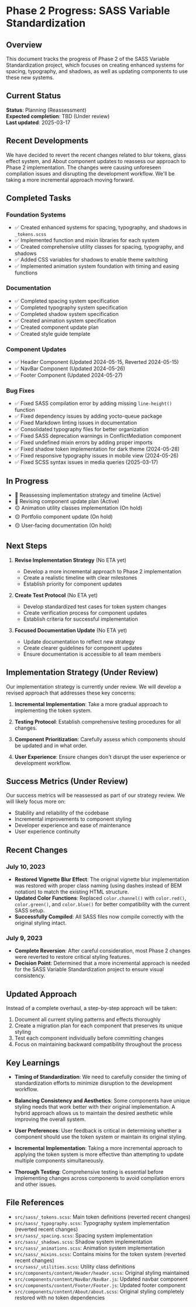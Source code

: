 # Phase 2 Progress: SASS Variable Standardization

## Overview

This document tracks the progress of Phase 2 of the SASS Variable Standardization project, which focuses on creating enhanced systems for spacing, typography, and shadows, as well as updating components to use these new systems.

## Current Status

**Status**: Planning (Reassessment)  
**Expected completion**: TBD (Under review)  
**Last updated**: 2025-03-17

## Recent Developments

We have decided to revert the recent changes related to blur tokens, glass effect system, and About component updates to reassess our approach to Phase 2 implementation. The changes were causing unforeseen compilation issues and disrupting the development workflow. We'll be taking a more incremental approach moving forward.

## Completed Tasks

### Foundation Systems

- ✅ Created enhanced systems for spacing, typography, and shadows in `_tokens.scss`
- ✅ Implemented function and mixin libraries for each system
- ✅ Created comprehensive utility classes for spacing, typography, and shadows
- ✅ Added CSS variables for shadows to enable theme switching
- ✅ Implemented animation system foundation with timing and easing functions

### Documentation

- ✅ Completed spacing system specification
- ✅ Completed typography system specification
- ✅ Completed shadow system specification
- ✅ Created animation system specification
- ✅ Created component update plan
- ✅ Created style guide template

### Component Updates

- ✅ Header Component (Updated 2024-05-15, Reverted 2024-05-15)
- ✅ NavBar Component (Updated 2024-05-26)
- ✅ Footer Component (Updated 2024-05-27)

### Bug Fixes

- ✅ Fixed SASS compilation error by adding missing `line-height()` function
- ✅ Fixed dependency issues by adding yocto-queue package
- ✅ Fixed Markdown linting issues in documentation
- ✅ Consolidated typography files for better organization
- ✅ Fixed SASS deprecation warnings in ConflictMediation component
- ✅ Fixed undefined mixin errors by adding proper imports
- ✅ Fixed shadow token implementation for dark theme (2024-05-28)
- ✅ Fixed responsive typography issues in mobile view (2024-05-26)
- ✅ Fixed SCSS syntax issues in media queries (2025-03-17)

## In Progress

- 🔄 Reassessing implementation strategy and timeline (Active)
- 🔄 Revising component update plan (Active)
- 🟡 Animation utility classes implementation (On hold)
- 🟡 Portfolio component update (On hold)
- 🟡 User-facing documentation (On hold)

## Next Steps

1. **Revise Implementation Strategy** (No ETA yet)
   - Develop a more incremental approach to Phase 2 implementation
   - Create a realistic timeline with clear milestones
   - Establish priority for component updates

2. **Create Test Protocol** (No ETA yet)
   - Develop standardized test cases for token system changes
   - Create verification process for component updates
   - Establish criteria for successful implementation

3. **Focused Documentation Update** (No ETA yet)
   - Update documentation to reflect new strategy
   - Create clearer guidelines for component updates
   - Ensure documentation is accessible to all team members

## Implementation Strategy (Under Review)

Our implementation strategy is currently under review. We will develop a revised approach that addresses these key concerns:

1. **Incremental Implementation**: Take a more gradual approach to implementing the token system.

2. **Testing Protocol**: Establish comprehensive testing procedures for all changes.

3. **Component Prioritization**: Carefully assess which components should be updated and in what order.

4. **User Experience**: Ensure changes don't disrupt the user experience or development workflow.

## Success Metrics (Under Review)

Our success metrics will be reassessed as part of our strategy review. We will likely focus more on:

- Stability and reliability of the codebase
- Incremental improvements to component styling
- Developer experience and ease of maintenance
- User experience continuity

## Recent Changes

### July 10, 2023

- **Restored Vignette Blur Effect**: The original vignette blur implementation was restored with proper class naming (using dashes instead of BEM notation) to match the existing HTML structure.
- **Updated Color Functions**: Replaced `color.channel()` with `color.red()`, `color.green()`, and `color.blue()` for better compatibility with the current SASS setup.
- **Successfully Compiled**: All SASS files now compile correctly with the original styling intact.

### July 9, 2023

- **Complete Reversion**: After careful consideration, most Phase 2 changes were reverted to restore critical styling features.
- **Decision Point**: Determined that a more incremental approach is needed for the SASS Variable Standardization project to ensure visual consistency.

## Updated Approach

Instead of a complete overhaul, a step-by-step approach will be taken:

1. Document all current styling patterns and effects thoroughly
2. Create a migration plan for each component that preserves its unique styling
3. Test each component individually before committing changes
4. Focus on maintaining backward compatibility throughout the process

## Key Learnings

- **Timing of Standardization**: We need to carefully consider the timing of standardization efforts to minimize disruption to the development workflow.

- **Balancing Consistency and Aesthetics**: Some components have unique styling needs that work better with their original implementation. A hybrid approach allows us to maintain the desired aesthetic while improving the overall system.

- **User Preferences**: User feedback is critical in determining whether a component should use the token system or maintain its original styling.

- **Incremental Implementation**: Taking a more incremental approach to applying the token system is more effective than attempting to update multiple components simultaneously.

- **Thorough Testing**: Comprehensive testing is essential before implementing changes across components to avoid compilation errors and other issues.

## File References

- `src/sass/_tokens.scss`: Main token definitions (reverted recent changes)
- `src/sass/_typography.scss`: Typography system implementation (reverted recent changes)
- `src/sass/_spacing.scss`: Spacing system implementation
- `src/sass/_shadows.scss`: Shadow system implementation
- `src/sass/_animations.scss`: Animation system implementation
- `src/sass/_mixins.scss`: Contains mixins for the token system (reverted recent changes)
- `src/sass/_utilities.scss`: Utility class definitions
- `src/components/content/Header/header.scss`: Original styling maintained
- `src/components/content/NavBar/NavBar.js`: Updated navbar component
- `src/components/content/Footer/Footer.js`: Updated footer component
- `src/components/content/About/about.scss`: Original styling completely restored with no token dependencies
